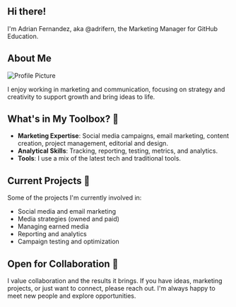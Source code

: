## Hi there!
I'm Adrian Fernandez, aka @adrifern, the Marketing Manager for GitHub Education.

## About Me
![Profile Picture](https://github.com/AdriFern/adrifern/assets/107892368/9cd54220-1e9a-4686-ac89-c560d03dbbb3)

I enjoy working in marketing and communication, focusing on strategy and creativity to support growth and bring ideas to life.

## What's in My Toolbox? 🧰

- **Marketing Expertise**: Social media campaigns, email marketing, content creation, project management, editorial and design.
- **Analytical Skills**: Tracking, reporting, testing, metrics, and analytics.
- **Tools**: I use a mix of the latest tech and traditional tools.

## Current Projects 🚀

Some of the projects I'm currently involved in:

- Social media and email marketing
- Media strategies (owned and paid)
- Managing earned media
- Reporting and analytics
- Campaign testing and optimization

## Open for Collaboration 🤝

I value collaboration and the results it brings. If you have ideas, marketing projects, or just want to connect, please reach out. I'm always happy to meet new people and explore opportunities.